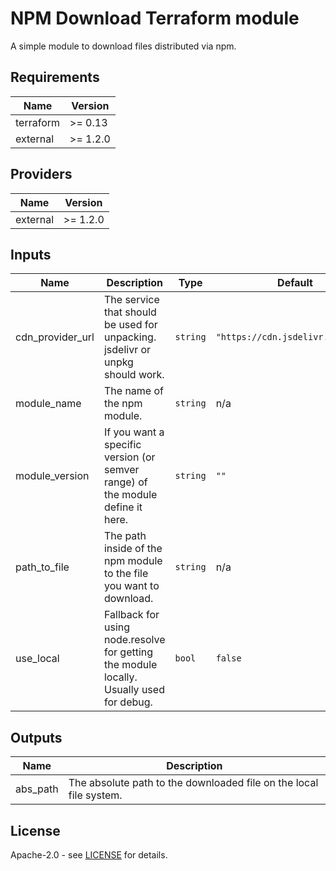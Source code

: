 # NPM Download Terraform module

A simple module to download files distributed via npm.

<!-- prettier-ignore-start -->
<!--- BEGIN_TF_DOCS --->
## Requirements

| Name | Version |
|------|---------|
| terraform | >= 0.13 |
| external | >= 1.2.0 |

## Providers

| Name | Version |
|------|---------|
| external | >= 1.2.0 |

## Inputs

| Name | Description | Type | Default | Required |
|------|-------------|------|---------|:--------:|
| cdn\_provider\_url | The service that should be used for unpacking. jsdelivr or unpkg should work. | `string` | `"https://cdn.jsdelivr.net/npm/"` | no |
| module\_name | The name of the npm module. | `string` | n/a | yes |
| module\_version | If you want a specific version (or semver range) of the module define it here. | `string` | `""` | no |
| path\_to\_file | The path inside of the npm module to the file you want to download. | `string` | n/a | yes |
| use\_local | Fallback for using node.resolve for getting the module locally. Usually used for debug. | `bool` | `false` | no |

## Outputs

| Name | Description |
|------|-------------|
| abs\_path | The absolute path to the downloaded file on the local file system. |

<!--- END_TF_DOCS --->
<!-- prettier-ignore-end -->

## License

Apache-2.0 - see [LICENSE](https://github.com/dealmore/terraform-npm-download/blob/main/LICENSE) for details.

